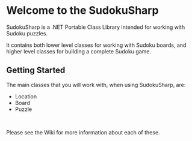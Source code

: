 # Welcome to the SudokuSharp

SudokuSharp is a .NET Portable Class Library intended for working with Sudoku puzzles.


It contains both lower level classes for working with Sudoku boards, and higher level classes for building a complete Sudoku game.



## Getting Started

The main classes that you will work with, when using SudokuSharp, are:
&nbsp;<ul><li>
Location</li><li>
Board</li><li>
Puzzle</li></ul>&nbsp;

Please see the Wiki for more information about each of these.
